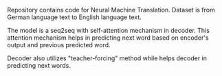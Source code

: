 Repository contains code for Neural Machine Translation. Dataset is from German language text to English language text.

The model is a seq2seq with self-attention mechanism in decoder. This attention mechanism helps in predicting next word based on encoder's output and previous predicted word.

Decoder also utilizes "teacher-forcing" method while helps decoder in predicting next words.
